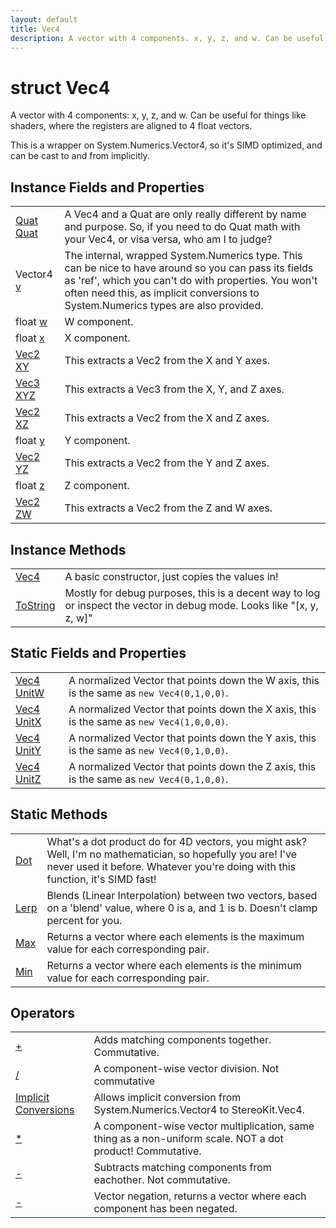 ```yaml
---
layout: default
title: Vec4
description: A vector with 4 components. x, y, z, and w. Can be useful for things like shaders, where the registers are aligned to 4 float vectors.  This is a wrapper on System.Numerics.Vector4, so it's SIMD optimized, and can be cast to and from implicitly.
---
```

# struct Vec4

A vector with 4 components: x, y, z, and w. Can be useful
for things like shaders, where the registers are aligned to 4 float
vectors.

This is a wrapper on System.Numerics.Vector4, so it's SIMD optimized,
and can be cast to and from implicitly.

## Instance Fields and Properties

|  |  |
|--|--|
|[Quat]({{site.url}}/Pages/Reference/Quat.html) [Quat]({{site.url}}/Pages/Reference/Vec4/Quat.html)|A Vec4 and a Quat are only really different by name and purpose. So, if you need to do Quat math with your Vec4, or visa versa, who am I to judge?|
|Vector4 [v]({{site.url}}/Pages/Reference/Vec4/v.html)|The internal, wrapped System.Numerics type. This can be nice to have around so you can pass its fields as 'ref', which you can't do with properties. You won't often need this, as implicit conversions to System.Numerics types are also provided.|
|float [w]({{site.url}}/Pages/Reference/Vec4/w.html)|W component.|
|float [x]({{site.url}}/Pages/Reference/Vec4/x.html)|X component.|
|[Vec2]({{site.url}}/Pages/Reference/Vec2.html) [XY]({{site.url}}/Pages/Reference/Vec4/XY.html)|This extracts a Vec2 from the X and Y axes.|
|[Vec3]({{site.url}}/Pages/Reference/Vec3.html) [XYZ]({{site.url}}/Pages/Reference/Vec4/XYZ.html)|This extracts a Vec3 from the X, Y, and Z axes.|
|[Vec2]({{site.url}}/Pages/Reference/Vec2.html) [XZ]({{site.url}}/Pages/Reference/Vec4/XZ.html)|This extracts a Vec2 from the X and Z axes.|
|float [y]({{site.url}}/Pages/Reference/Vec4/y.html)|Y component.|
|[Vec2]({{site.url}}/Pages/Reference/Vec2.html) [YZ]({{site.url}}/Pages/Reference/Vec4/YZ.html)|This extracts a Vec2 from the Y and Z axes.|
|float [z]({{site.url}}/Pages/Reference/Vec4/z.html)|Z component.|
|[Vec2]({{site.url}}/Pages/Reference/Vec2.html) [ZW]({{site.url}}/Pages/Reference/Vec4/ZW.html)|This extracts a Vec2 from the Z and W axes.|

## Instance Methods

|  |  |
|--|--|
|[Vec4]({{site.url}}/Pages/Reference/Vec4/Vec4.html)|A basic constructor, just copies the values in!|
|[ToString]({{site.url}}/Pages/Reference/Vec4/ToString.html)|Mostly for debug purposes, this is a decent way to log or inspect the vector in debug mode. Looks like "[x, y, z, w]"|

## Static Fields and Properties

|  |  |
|--|--|
|[Vec4]({{site.url}}/Pages/Reference/Vec4.html) [UnitW]({{site.url}}/Pages/Reference/Vec4/UnitW.html)|A normalized Vector that points down the W axis, this is the same as `new Vec4(0,1,0,0)`.|
|[Vec4]({{site.url}}/Pages/Reference/Vec4.html) [UnitX]({{site.url}}/Pages/Reference/Vec4/UnitX.html)|A normalized Vector that points down the X axis, this is the same as `new Vec4(1,0,0,0)`.|
|[Vec4]({{site.url}}/Pages/Reference/Vec4.html) [UnitY]({{site.url}}/Pages/Reference/Vec4/UnitY.html)|A normalized Vector that points down the Y axis, this is the same as `new Vec4(0,1,0,0)`.|
|[Vec4]({{site.url}}/Pages/Reference/Vec4.html) [UnitZ]({{site.url}}/Pages/Reference/Vec4/UnitZ.html)|A normalized Vector that points down the Z axis, this is the same as `new Vec4(0,1,0,0)`.|

## Static Methods

|  |  |
|--|--|
|[Dot]({{site.url}}/Pages/Reference/Vec4/Dot.html)|What's a dot product do for 4D vectors, you might ask? Well, I'm no mathematician, so hopefully you are! I've never used it before. Whatever you're doing with this function, it's SIMD fast!|
|[Lerp]({{site.url}}/Pages/Reference/Vec4/Lerp.html)|Blends (Linear Interpolation) between two vectors, based on a 'blend' value, where 0 is a, and 1 is b. Doesn't clamp percent for you.|
|[Max]({{site.url}}/Pages/Reference/Vec4/Max.html)|Returns a vector where each elements is the maximum value for each corresponding pair.|
|[Min]({{site.url}}/Pages/Reference/Vec4/Min.html)|Returns a vector where each elements is the minimum value for each corresponding pair.|

## Operators

|  |  |
|--|--|
|[+]({{site.url}}/Pages/Reference/Vec4/op_Addition.html)|Adds matching components together. Commutative.|
|[/]({{site.url}}/Pages/Reference/Vec4/op_Division.html)|A component-wise vector division. Not commutative|
|[Implicit Conversions]({{site.url}}/Pages/Reference/Vec4/op_Implicit.html)|Allows implicit conversion from System.Numerics.Vector4 to StereoKit.Vec4.|
|[*]({{site.url}}/Pages/Reference/Vec4/op_Multiply.html)|A component-wise vector multiplication, same thing as a non-uniform scale. NOT a dot product! Commutative.|
|[-]({{site.url}}/Pages/Reference/Vec4/op_Subtraction.html)|Subtracts matching components from eachother. Not commutative.|
|[-]({{site.url}}/Pages/Reference/Vec4/op_UnaryNegation.html)|Vector negation, returns a vector where each component has been negated.|
